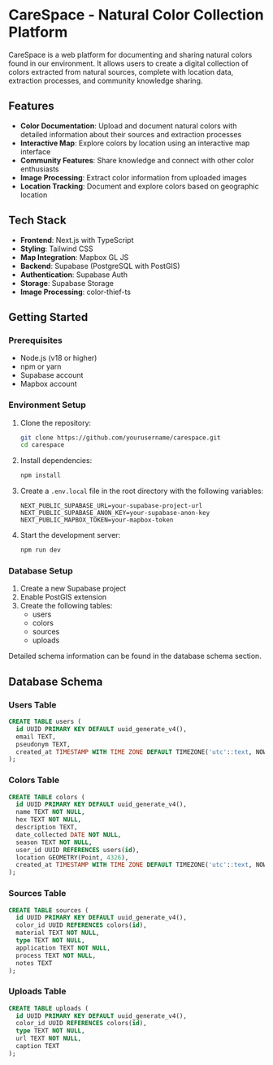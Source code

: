 # CareSpace - Natural Color Collection Platform

CareSpace is a web platform for documenting and sharing natural colors found in our environment. It allows users to create a digital collection of colors extracted from natural sources, complete with location data, extraction processes, and community knowledge sharing.

## Features

- **Color Documentation**: Upload and document natural colors with detailed information about their sources and extraction processes
- **Interactive Map**: Explore colors by location using an interactive map interface
- **Community Features**: Share knowledge and connect with other color enthusiasts
- **Image Processing**: Extract color information from uploaded images
- **Location Tracking**: Document and explore colors based on geographic location

## Tech Stack

- **Frontend**: Next.js with TypeScript
- **Styling**: Tailwind CSS
- **Map Integration**: Mapbox GL JS
- **Backend**: Supabase (PostgreSQL with PostGIS)
- **Authentication**: Supabase Auth
- **Storage**: Supabase Storage
- **Image Processing**: color-thief-ts

## Getting Started

### Prerequisites

- Node.js (v18 or higher)
- npm or yarn
- Supabase account
- Mapbox account

### Environment Setup

1. Clone the repository:
   ```bash
   git clone https://github.com/yourusername/carespace.git
   cd carespace
   ```

2. Install dependencies:
   ```bash
   npm install
   ```

3. Create a `.env.local` file in the root directory with the following variables:
   ```
   NEXT_PUBLIC_SUPABASE_URL=your-supabase-project-url
   NEXT_PUBLIC_SUPABASE_ANON_KEY=your-supabase-anon-key
   NEXT_PUBLIC_MAPBOX_TOKEN=your-mapbox-token
   ```

4. Start the development server:
   ```bash
   npm run dev
   ```

### Database Setup

1. Create a new Supabase project
2. Enable PostGIS extension
3. Create the following tables:
   - users
   - colors
   - sources
   - uploads

Detailed schema information can be found in the database schema section.

## Database Schema

### Users Table
```sql
CREATE TABLE users (
  id UUID PRIMARY KEY DEFAULT uuid_generate_v4(),
  email TEXT,
  pseudonym TEXT,
  created_at TIMESTAMP WITH TIME ZONE DEFAULT TIMEZONE('utc'::text, NOW())
);
```

### Colors Table
```sql
CREATE TABLE colors (
  id UUID PRIMARY KEY DEFAULT uuid_generate_v4(),
  name TEXT NOT NULL,
  hex TEXT NOT NULL,
  description TEXT,
  date_collected DATE NOT NULL,
  season TEXT NOT NULL,
  user_id UUID REFERENCES users(id),
  location GEOMETRY(Point, 4326),
  created_at TIMESTAMP WITH TIME ZONE DEFAULT TIMEZONE('utc'::text, NOW())
);
```

### Sources Table
```sql
CREATE TABLE sources (
  id UUID PRIMARY KEY DEFAULT uuid_generate_v4(),
  color_id UUID REFERENCES colors(id),
  material TEXT NOT NULL,
  type TEXT NOT NULL,
  application TEXT NOT NULL,
  process TEXT NOT NULL,
  notes TEXT
);
```

### Uploads Table
```sql
CREATE TABLE uploads (
  id UUID PRIMARY KEY DEFAULT uuid_generate_v4(),
  color_id UUID REFERENCES colors(id),
  type TEXT NOT NULL,
  url TEXT NOT NULL,
  caption TEXT
);
```

